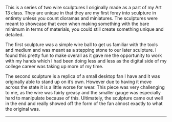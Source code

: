 This is a series of two wire sculptures I originally made as a part of my Art 13 class. They are unique in that they are my first foray into sculpture in entirety unless you count dioramas and miniatures. The sculptures were meant to showcase that even when making something with the bare minimum in terms of materials, you could still create something unique and detailed.

The first sculpture was a simple wire ball to get us familiar with the tools and medium and was meant as a stepping stone to our later sculpture. I found this pretty fun to make overall as it gave me the opportunity to work with my hands which I had been doing less and less as the digital side of my college career was taking up more of my time.

The second sculpture is a replica of a small desktop fan I have and it was originally able to stand up on it’s own. However due to having it move across the state it is a little worse for wear. This piece was very challenging to me, as the wire was fairly greasy and the smaller gauge was especially hard to manipulate because of this. Ultimately, the sculpture came out well in the end and really showed off the form of the fan almost exactly to what the original was.

---
